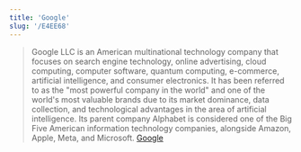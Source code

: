 ```yaml
---
title: 'Google'
slug: '/E4EE68'
---
```


> Google LLC is an American multinational technology company that focuses on search engine technology, online advertising, cloud computing, computer software, quantum computing, e-commerce, artificial intelligence, and consumer electronics. It has been referred to as the "most powerful company in the world" and one of the world's most valuable brands due to its market dominance, data collection, and technological advantages in the area of artificial intelligence. Its parent company Alphabet is considered one of the Big Five American information technology companies, alongside Amazon, Apple, Meta, and Microsoft. [Google](https://en.wikipedia.org/wiki/Google)
